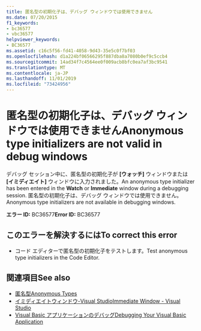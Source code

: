 ```yaml
---
title: 匿名型の初期化子は、デバッグ ウィンドウでは使用できません
ms.date: 07/20/2015
f1_keywords:
- bc36577
- vbc36577
helpviewer_keywords:
- BC36577
ms.assetid: c16c5f56-fd41-4058-9d43-35e5c0f7bf03
ms.openlocfilehash: d1a224bf06566295f887dba8a7080b0ef9c5ccb4
ms.sourcegitcommit: 14ad34f7c4564ee0f009acb8bfc0ea7af3bc9541
ms.translationtype: MT
ms.contentlocale: ja-JP
ms.lasthandoff: 11/01/2019
ms.locfileid: "73424956"
---
```

# <a name="anonymous-type-initializers-are-not-valid-in-debug-windows"></a><span data-ttu-id="e2cae-102">匿名型の初期化子は、デバッグ ウィンドウでは使用できません</span><span class="sxs-lookup"><span data-stu-id="e2cae-102">Anonymous type initializers are not valid in debug windows</span></span>
<span data-ttu-id="e2cae-103">デバッグ セッション中に、匿名型の初期化子が **[ウォッチ]** ウィンドウまたは **[イミディエイト]** ウィンドウに入力されました。</span><span class="sxs-lookup"><span data-stu-id="e2cae-103">An anonymous type initializer has been entered in the **Watch** or **Immediate** window during a debugging session.</span></span> <span data-ttu-id="e2cae-104">匿名型の初期化子は、デバッグ ウィンドウでは使用できません。</span><span class="sxs-lookup"><span data-stu-id="e2cae-104">Anonymous type initializers are not available in debugging windows.</span></span>  
  
 <span data-ttu-id="e2cae-105">**エラー ID:** BC36577</span><span class="sxs-lookup"><span data-stu-id="e2cae-105">**Error ID:** BC36577</span></span>  
  
## <a name="to-correct-this-error"></a><span data-ttu-id="e2cae-106">このエラーを解決するには</span><span class="sxs-lookup"><span data-stu-id="e2cae-106">To correct this error</span></span>  
  
- <span data-ttu-id="e2cae-107">コード エディターで匿名型の初期化子をテストします。</span><span class="sxs-lookup"><span data-stu-id="e2cae-107">Test anonymous type initializers in the Code Editor.</span></span>  
  
## <a name="see-also"></a><span data-ttu-id="e2cae-108">関連項目</span><span class="sxs-lookup"><span data-stu-id="e2cae-108">See also</span></span>

- [<span data-ttu-id="e2cae-109">匿名型</span><span class="sxs-lookup"><span data-stu-id="e2cae-109">Anonymous Types</span></span>](../../visual-basic/programming-guide/language-features/objects-and-classes/anonymous-types.md)
- [<span data-ttu-id="e2cae-110">イミディエイトウィンドウ-Visual Studio</span><span class="sxs-lookup"><span data-stu-id="e2cae-110">Immediate Window - Visual Studio</span></span>](/visualstudio/ide/reference/immediate-window)
- [<span data-ttu-id="e2cae-111">Visual Basic アプリケーションのデバッグ</span><span class="sxs-lookup"><span data-stu-id="e2cae-111">Debugging Your Visual Basic Application</span></span>](/visualstudio/debugger/debugger-basics)
